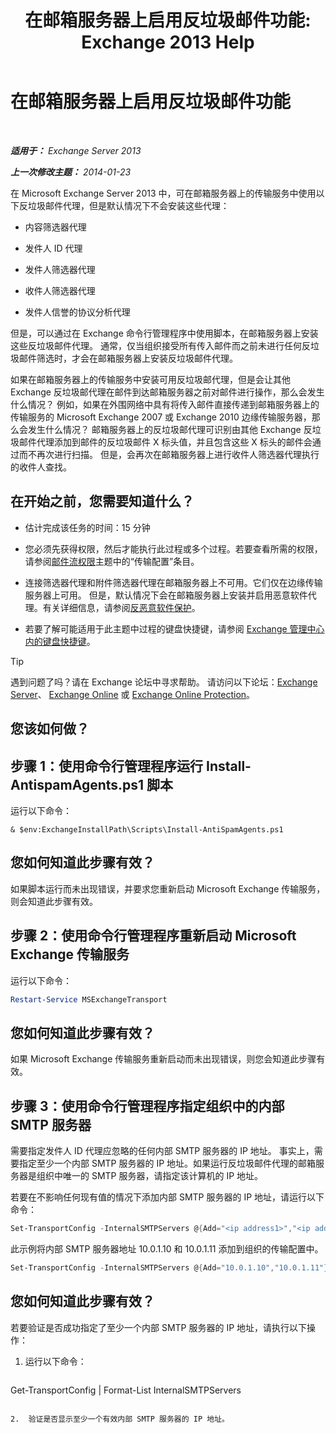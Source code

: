 ﻿---
title: '在邮箱服务器上启用反垃圾邮件功能: Exchange 2013 Help'
TOCTitle: 在邮箱服务器上启用反垃圾邮件功能
ms:assetid: 59d22c5e-64bc-4879-8ad1-364862b6ba11
ms:mtpsurl: https://technet.microsoft.com/zh-cn/library/Bb201691(v=EXCHG.150)
ms:contentKeyID: 50490614
ms.date: 01/11/2018
mtps_version: v=EXCHG.150
ms.translationtype: HT
---

# 在邮箱服务器上启用反垃圾邮件功能

 

_**适用于：** Exchange Server 2013_

_**上一次修改主题：** 2014-01-23_

在 Microsoft Exchange Server 2013 中，可在邮箱服务器上的传输服务中使用以下反垃圾邮件代理，但是默认情况下不会安装这些代理：

  - 内容筛选器代理

  - 发件人 ID 代理

  - 发件人筛选器代理

  - 收件人筛选器代理

  - 发件人信誉的协议分析代理

但是，可以通过在 Exchange 命令行管理程序中使用脚本，在邮箱服务器上安装这些反垃圾邮件代理。 通常，仅当组织接受所有传入邮件而之前未进行任何反垃圾邮件筛选时，才会在邮箱服务器上安装反垃圾邮件代理。

如果在邮箱服务器上的传输服务中安装可用反垃圾邮代理，但是会让其他 Exchange 反垃圾邮代理在邮件到达邮箱服务器之前对邮件进行操作，那么会发生什么情况？ 例如，如果在外围网络中具有将传入邮件直接传递到邮箱服务器上的传输服务的 Microsoft Exchange 2007 或 Exchange 2010 边缘传输服务器，那么会发生什么情况？ 邮箱服务器上的反垃圾邮代理可识别由其他 Exchange 反垃圾邮件代理添加到邮件的反垃圾邮件 X 标头值，并且包含这些 X 标头的邮件会通过而不再次进行扫描。 但是，会再次在邮箱服务器上进行收件人筛选器代理执行的收件人查找。

## 在开始之前，您需要知道什么？

  - 估计完成该任务的时间：15 分钟

  - 您必须先获得权限，然后才能执行此过程或多个过程。若要查看所需的权限，请参阅[邮件流权限](mail-flow-permissions-exchange-2013-help.md)主题中的“传输配置”条目。

  - 连接筛选器代理和附件筛选器代理在邮箱服务器上不可用。它们仅在边缘传输服务器上可用。 但是，默认情况下会在邮箱服务器上安装并启用恶意软件代理。有关详细信息，请参阅[反恶意软件保护](anti-malware-protection-exchange-2013-help.md)。

  - 若要了解可能适用于此主题中过程的键盘快捷键，请参阅 [Exchange 管理中心内的键盘快捷键](keyboard-shortcuts-in-the-exchange-admin-center-exchange-online-protection-help.md)。

> [!TIP]  
> 遇到问题了吗？请在 Exchange 论坛中寻求帮助。 请访问以下论坛：<a href="https://go.microsoft.com/fwlink/p/?linkid=60612">Exchange Server</a>、 <a href="https://go.microsoft.com/fwlink/p/?linkid=267542">Exchange Online</a> 或 <a href="https://go.microsoft.com/fwlink/p/?linkid=285351">Exchange Online Protection</a>。


## 您该如何做？

## 步骤 1：使用命令行管理程序运行 Install-AntispamAgents.ps1 脚本

运行以下命令：

    & $env:ExchangeInstallPath\Scripts\Install-AntiSpamAgents.ps1

## 您如何知道此步骤有效？

如果脚本运行而未出现错误，并要求您重新启动 Microsoft Exchange 传输服务，则会知道此步骤有效。

## 步骤 2：使用命令行管理程序重新启动 Microsoft Exchange 传输服务

运行以下命令：

```powershell
Restart-Service MSExchangeTransport
```

## 您如何知道此步骤有效？

如果 Microsoft Exchange 传输服务重新启动而未出现错误，则您会知道此步骤有效。

## 步骤 3：使用命令行管理程序指定组织中的内部 SMTP 服务器

需要指定发件人 ID 代理应忽略的任何内部 SMTP 服务器的 IP 地址。 事实上，需要指定至少一个内部 SMTP 服务器的 IP 地址。如果运行反垃圾邮件代理的邮箱服务器是组织中唯一的 SMTP 服务器，请指定该计算机的 IP 地址。

若要在不影响任何现有值的情况下添加内部 SMTP 服务器的 IP 地址，请运行以下命令：

```powershell
Set-TransportConfig -InternalSMTPServers @{Add="<ip address1>","<ip address2>"...}
```

此示例将内部 SMTP 服务器地址 10.0.1.10 和 10.0.1.11 添加到组织的传输配置中。

```powershell
Set-TransportConfig -InternalSMTPServers @{Add="10.0.1.10","10.0.1.11"}
```

## 您如何知道此步骤有效？

若要验证是否成功指定了至少一个内部 SMTP 服务器的 IP 地址，请执行以下操作：

1.  运行以下命令：
    
    ```powershell
Get-TransportConfig | Format-List InternalSMTPServers
```

2.  验证是否显示至少一个有效内部 SMTP 服务器的 IP 地址。

